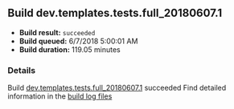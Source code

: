 ## Build dev.templates.tests.full_20180607.1
- **Build result:** `succeeded`
- **Build queued:** 6/7/2018 5:00:01 AM
- **Build duration:** 119.05 minutes
### Details
Build [dev.templates.tests.full_20180607.1](https://winappstudio.visualstudio.com/web/build.aspx?pcguid=a4ef43be-68ce-4195-a619-079b4d9834c2&builduri=vstfs%3a%2f%2f%2fBuild%2fBuild%2f25824) succeeded
Find detailed information in the [build log files](https://uwpctdiags.blob.core.windows.net/buildlogs/dev.templates.tests.full_20180607.1_logs.zip)
